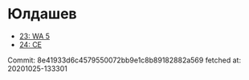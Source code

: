 # Юлдашев
- [23: WA 5](23.md)
- [24: CE](24.md)

Commit: 8e41933d6c4579550072bb9e1c8b89182882a569
 fetched at: 20201025-133301
